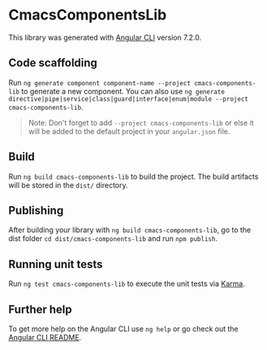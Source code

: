 # CmacsComponentsLib

This library was generated with [Angular CLI](https://github.com/angular/angular-cli) version 7.2.0.

## Code scaffolding

Run `ng generate component component-name --project cmacs-components-lib` to generate a new component. You can also use `ng generate directive|pipe|service|class|guard|interface|enum|module --project cmacs-components-lib`.
> Note: Don't forget to add `--project cmacs-components-lib` or else it will be added to the default project in your `angular.json` file. 

## Build

Run `ng build cmacs-components-lib` to build the project. The build artifacts will be stored in the `dist/` directory.

## Publishing

After building your library with `ng build cmacs-components-lib`, go to the dist folder `cd dist/cmacs-components-lib` and run `npm publish`.

## Running unit tests

Run `ng test cmacs-components-lib` to execute the unit tests via [Karma](https://karma-runner.github.io).

## Further help

To get more help on the Angular CLI use `ng help` or go check out the [Angular CLI README](https://github.com/angular/angular-cli/blob/master/README.md).
